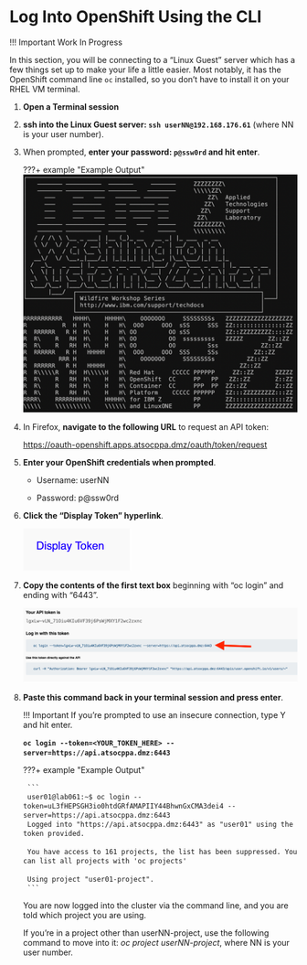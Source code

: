 # Log Into OpenShift Using the CLI

!!! Important
    Work In Progress

In this section, you will be connecting to a “Linux Guest” server which has a few things set up to make your life a little easier. Most notably, it has the OpenShift command line `oc` installed, so you don’t have to install it on your RHEL VM terminal.

1. **Open a Terminal session**

1. **ssh into the Linux Guest server: `ssh userNN@192.168.176.61`** (where NN is your user number).

1. When prompted, **enter your password: `p@ssw0rd` and hit enter**.

    ???+ example "Example Output"
        ![ascii-wsc.png](images/ascii-wsc.png)

1. In Firefox, **navigate to the following URL** to request an API token:

    <https://oauth-openshift.apps.atsocppa.dmz/oauth/token/request>

1. **Enter your OpenShift credentials when prompted**.

    * Username: userNN

    * Password: p@ssw0rd

1. **Click the “Display Token” hyperlink**.

    ![display-token.png](images/display-token.png)

1. **Copy the contents of the first text box** beginning with “oc login” and ending with “6443”.

    ![oc-login-token.png](images/oc-login-token.png)

1. **Paste this command back in your terminal session and press enter**.

    !!! Important
        If you’re prompted to use an insecure connection, type Y and hit enter.

    **`oc login --token=<YOUR_TOKEN_HERE> --server=https://api.atsocppa.dmz:6443`**

    ???+ example "Example Output"

        ```
        user01@lab061:~$ oc login --token=uL3fHEPSGH3io0htdGRfAMAPIIY44BhwnGxCMA3dei4 --server=https://api.atsocppa.dmz:6443
        Logged into "https://api.atsocppa.dmz:6443" as "user01" using the token provided.

        You have access to 161 projects, the list has been suppressed. You can list all projects with 'oc projects'

        Using project "user01-project".
        ```

    You are now logged into the cluster via the command line, and you are told which project you are using.

    If you’re in a project other than userNN-project, use the following command to move into it: *oc project userNN-project*, where NN is your user number.
